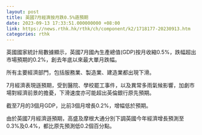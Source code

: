 ```yaml
---
layout: post
title: 英國7月經濟按月跌0.5%遜預期
date: 2023-09-13 17:33:51.000000000 +08:00
link: https://news.rthk.hk/rthk/ch/component/k2/1718177-20230913.htm
categories: rthk
---
```


英國國家統計局數據顯示，英國7月國內生產總值(GDP)按月收縮0.5%，跌幅超出市場預期的0.2%，創去年底以來最大單月跌幅。

所有主要經濟部門，包括服務業、製造業、建造業都出現下滑。

7月經濟表現遜預期，受到醫院、學校罷工事件，以及異常多雨氣候影響，加劇市場對經濟前景的擔憂，下滑速度亦可能超出英倫銀行原先預期。

截至7月的3個月GDP，比前3個月增長0.2%，增幅低於預期。

由於英國7月經濟遜預期，高盛及摩根大通分別下調英國今年經濟增長預測至0.3%及0.4%，都比原先預測低0.2個百分點。
